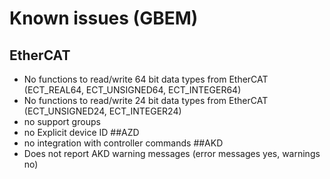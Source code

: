 # Known issues (GBEM)

## EtherCAT
* No functions to read/write 64 bit data types from EtherCAT (ECT_REAL64, ECT_UNSIGNED64, ECT_INTEGER64)
* No functions to read/write 24 bit data types from EtherCAT (ECT_UNSIGNED24, ECT_INTEGER24)
* no support groups
* no Explicit device ID
##AZD
* no integration with controller commands
##AKD
* Does not report AKD warning messages (error messages yes, warnings no)
